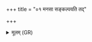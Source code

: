 +++
title = "०१ मनसा सङ्कल्पयति तद्"

+++
<details><summary>मूलम् (GR)</summary>

मनसा संकल्पयति  
तद् देवाꣳ अपि गच्छति ।  
अथो ह ब्रह्माणो वशाम्  
उपप्रयन्ति याचितुम् ॥
</details>